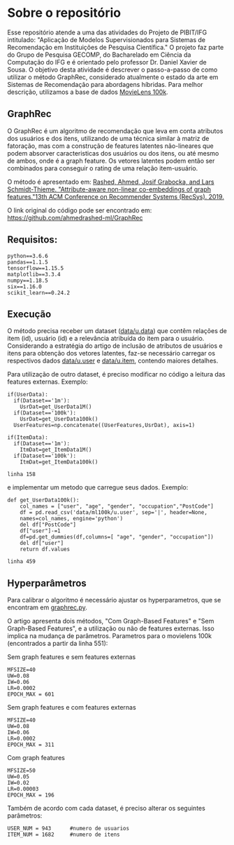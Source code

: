 # Sobre o repositório
Esse repositório atende a uma das atividades do Projeto de PIBIT/IFG intitulado: "Aplicação de Modelos Supervisionados para Sistemas de Recomendação em Instituições de Pesquisa Científica." O projeto faz parte do Grupo de Pesquisa GECOMP, do Bacharelado em Ciência da Computação do IFG e é orientado pelo professor Dr. Daniel Xavier de Sousa.
O objetivo desta atividade é descrever o passo-a-passo de como utilizar o método GraphRec, considerado atualmente o estado da arte em Sistemas de Recomendação para abordagens híbridas. Para melhor descrição, utilizamos a base de dados [MovieLens 100k](https://github.com/znehAC/GraphRec-example/tree/master/data/ml100k).

## GraphRec
O GraphRec é um algoritmo de recomendação que leva em conta atributos dos usuários e dos itens, utilizando de uma técnica similar à matriz de fatoração, mas com a construção de features latentes não-lineares que podem absorver caracteristicas dos usuários ou dos itens, ou até mesmo de ambos, onde é a graph feature. Os vetores latentes podem então ser combinados para conseguir o rating de uma relação item-usuário.

O método é apresentado em: [Rashed, Ahmed, Josif Grabocka, and Lars Schmidt-Thieme. "Attribute-aware non-linear co-embeddings of graph features."13th ACM Conference on Recommender Systems (RecSys). 2019.](https://www.ismll.uni-hildesheim.de/pub/pdfs/Ahmed_RecSys19.pdf)

O link original do código pode ser encontrado em: https://github.com/ahmedrashed-ml/GraphRec

## Requisitos: 
    python==3.6.6
	pandas==1.1.5
	tensorflow==1.15.5
	matplotlib==3.3.4
	numpy==1.18.5
	six==1.16.0
	scikit_learn==0.24.2

## Execução

O método precisa receber um dataset ([data/u.data](https://github.com/znehAC/GraphRec-example/tree/master/data/ml100k)) que contêm relações de item (id), usuário (id) e a relevância atribuída do item para o usuário. Considerando a estratégia do artigo de inclusão de atributos de usuários e itens para obtenção dos vetores latentes, faz-se necessário carregar os respectivos dados [data/u.user](https://github.com/znehAC/GraphRec-example/tree/master/data/ml100k) e [data/u.item](https://github.com/znehAC/GraphRec-example/tree/master/data/ml100k), contendo maiores detalhes.

Para utilização de outro dataset, é preciso modificar no código a leitura das features externas. Exemplo:

	if(UserData):
      if(Dataset=='1m'):
        UsrDat=get_UserData1M()
      if(Dataset=='100k'):
        UsrDat=get_UserData100k()
      UserFeatures=np.concatenate((UserFeatures,UsrDat), axis=1) 

    if(ItemData):
      if(Dataset=='1m'):
        ItmDat=get_ItemData1M()
      if(Dataset=='100k'):
        ItmDat=get_ItemData100k()

	linha 158
e implementar um metodo que carregue seus dados. Exemplo:

	def get_UserData100k():
		col_names = ["user", "age", "gender", "occupation","PostCode"]
		df = pd.read_csv('data/ml100k/u.user', sep='|', header=None,
		names=col_names, engine='python')
		del df["PostCode"]
		df["user"]-=1
		df=pd.get_dummies(df,columns=[ "age", "gender", "occupation"])
		del df["user"]
		return df.values
	
	linha 459

## Hyperparâmetros
Para calibrar o algoritmo é necessário ajustar os hyperparametros, que se encontram em [graphrec.py](https://github.com/znehAC/GraphRec-example/tree/master/utils/graphrec.py).

O artigo apresenta dois métodos, "Com Graph-Based Features" e  "Sem Graph-Based Features", e a utilização ou não de features externas. Isso implica na mudança de parâmetros.
Parametros para o movielens 100k (encontrados a partir da linha 551):

Sem graph features e sem features externas

	MFSIZE=40	
	UW=0.08
	IW=0.06
	LR=0.0002
	EPOCH_MAX = 601	

Sem graph features e com features externas

	MFSIZE=40	
	UW=0.08
	IW=0.06
	LR=0.0002
	EPOCH_MAX = 311	

Com graph features

	MFSIZE=50
	UW=0.05
	IW=0.02
	LR=0.00003
	EPOCH_MAX = 196

Também de acordo com cada dataset, é preciso alterar os seguintes parâmetros:

	USER_NUM = 943		#numero de usuarios
	ITEM_NUM = 1682 	#numero de itens
